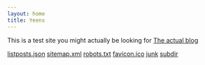 ```yaml
---
layout: home
title: Yeens
---
```

This is a test site you might actually be looking for [The actual blog](https://ellietheyeen.github.io/)

[listposts.json](listposts.json) [sitemap.xml](sitemap.xml) [robots.txt](robots.txt) [favicon.ico](favicon.ico) [junk](Junk.html) [subdir](subdir/)

